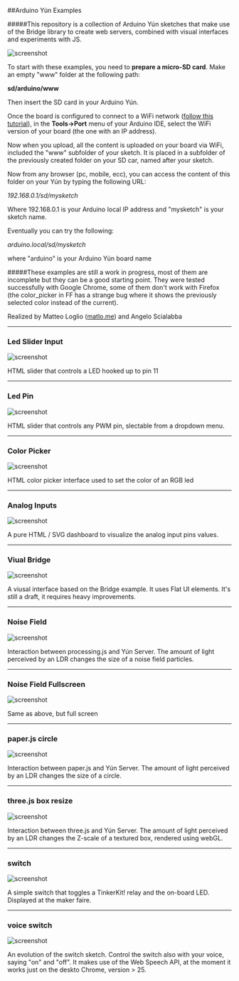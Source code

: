 ##Arduino Yún Examples

#####This repository is a collection of Arduino Yún sketches that make use of the Bridge library to create web servers, combined with visual interfaces and experiments with JS.

![screenshot](/pictures/color_picker.jpg)

To start with these examples, you need to **prepare a micro-SD card**. Make an empty "www" folder at the following path:

**sd/arduino/www**

Then insert the SD card in your Arduino Yún.

Once the board is configured to connect to a WiFi network ([follow this tutorial](http://arduino.cc/en/Guide/ArduinoYun#toc13)), in the **Tools->Port** menu of your Arduino IDE, select the WiFi version of your board (the one with an IP address).

Now when you upload, all the content is uploaded on your board via WiFi, included the "www" subfolder of your sketch. It is placed in a subfolder of the previously created folder on your SD car, named after your sketch.

Now from any browser (pc, mobile, ecc), you can access the content of this folder on your Yún by typing the following URL:

*192.168.0.1/sd/mysketch*

Where 192.168.0.1 is your Arduino local IP address and "mysketch" is your sketch name. 


Eventually you can try the following:

*arduino.local/sd/mysketch*

where "arduino" is your Arduino Yún board name

#####These examples are still a work in progress, most of them are incomplete but they can be a good starting point. They were tested successfully with Google Chrome, some of them don't work with Firefox (the color_picker in FF has a strange bug where it shows the previously selected color instead of the current).

Realized by Matteo Loglio ([matlo.me](http://matlo.me)) and Angelo Scialabba

*	*	*	*	*	*	*	*	*	*	*	

### Led Slider Input

![screenshot](/pictures/ledSliderInput.jpg)

HTML slider that controls a LED hooked up to pin 11

*	*	*	*	*	*	*	*	*	*	*	

### Led Pin

![screenshot](/pictures/ledPin.jpg)

HTML slider that controls any PWM pin, slectable from a dropdown menu.

*	*	*	*	*	*	*	*	*	*	*	

### Color Picker

![screenshot](/pictures/color_picker.jpg)

HTML color picker interface used to set the color of an RGB led

*	*	*	*	*	*	*	*	*	*	*	

### Analog Inputs

![screenshot](/pictures/analogInputs.jpg)

A pure HTML / SVG dashboard to visualize the analog input pins values.

*	*	*	*	*	*	*	*	*	*	*	

### Viual Bridge

![screenshot](/pictures/visualBridge.jpg)

A viusal interface based on the Bridge example. It uses Flat UI elements. It's still a draft, it requires heavy improvements.

*	*	*	*	*	*	*	*	*	*	*	

### Noise Field

![screenshot](/pictures/noiseField.jpg)

Interaction between processing.js and Yún Server. The amount of light perceived by an LDR changes the size of a noise field particles.

*	*	*	*	*	*	*	*	*	*	*	

### Noise Field Fullscreen

![screenshot](/pictures/noiseFieldFull.jpg)

Same as above, but full screen

*	*	*	*	*	*	*	*	*	*	*	

### paper.js circle

![screenshot](/pictures/paperCircle.jpg)

Interaction between paper.js and Yún Server. The amount of light perceived by an LDR changes the size of a circle.

*	*	*	*	*	*	*	*	*	*	*	

### three.js box resize

![screenshot](/pictures/three.jpg)

Interaction between three.js and Yún Server. The amount of light perceived by an LDR changes the Z-scale of a textured box, rendered using webGL.

*	*	*	*	*	*	*	*	*	*	*	

### switch

![screenshot](/pictures/switch.jpg)

A simple switch that toggles a TinkerKit! relay and the on-board LED. Displayed at the maker faire.

*	*	*	*	*	*	*	*	*	*	*	

### voice switch

![screenshot](/pictures/voice-relay.jpg)

An evolution of the switch sketch. Control the switch also with your voice, saying "on" and "off". It makes use of the Web Speech API, at the moment it works just on the deskto Chrome, version > 25.

